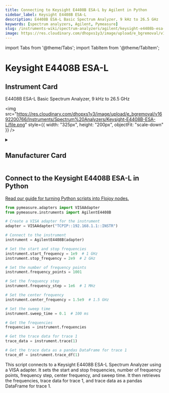 ```yaml
---
title: Connecting to Keysight E4408B ESA-L by Agilent in Python
sidebar_label: Keysight E4408B ESA-L
description: E4408B ESA-L Basic Spectrum Analyzer, 9 kHz to 26.5 GHz
keywords: [spectrum analyzers, Agilent, Pymeasure]
slug: /instruments-wiki/spectrum-analyzers/agilent/keysight-e4408b-esa-l
image: https://res.cloudinary.com/dhopxs1y3/image/upload/e_bgremoval/v1692200766/Instruments/Spectrum%20Analyzers/Keysight-E4408B-ESA-L/file.png
---
```


import Tabs from '@theme/Tabs';
import TabItem from '@theme/TabItem';

# Keysight E4408B ESA-L

## Instrument Card

<div className="flex">

<div>

E4408B ESA-L Basic Spectrum Analyzer, 9 kHz to 26.5 GHz

</div>

<img src="https://res.cloudinary.com/dhopxs1y3/image/upload/e_bgremoval/v1692200766/Instruments/Spectrum%20Analyzers/Keysight-E4408B-ESA-L/file.png" style={{ width: "325px", height: "200px", objectFit: "scale-down" }} />

</div>

<details>
<summary><h2>Manufacturer Card</h2></summary>

<img src="https://res.cloudinary.com/dhopxs1y3/image/upload/e_bgremoval/v1692126006/Instruments/Vendor%20Logos/Agilent.png" style={{ width: "100%", height: "170px",objectFit: "scale-down" }} />

Keysight Technologies, or Keysight, is an American company that manufactures electronics test and measurement equipment and software. <a href="https://www.keysight.com/us/en/home.html">Website</a>.

<ul>
  <li>Headquarters: USA</li>
  <li>Yearly Revenue (millions, USD): 5420.0</li>
</ul>
</details>

## Connect to the Keysight E4408B ESA-L in Python

[Read our guide for turning Python scripts into Flojoy nodes.](https://docs.flojoy.ai/custom-nodes/creating-custom-node/)
<Tabs>
<TabItem value="Pymeasure" label="Pymeasure">

```python
from pymeasure.adapters import VISAAdapter
from pymeasure.instruments import AgilentE4408B

# Create a VISA adapter for the instrument
adapter = VISAAdapter("TCPIP::192.168.1.1::INSTR")

# Connect to the instrument
instrument = AgilentE4408B(adapter)

# Set the start and stop frequencies
instrument.start_frequency = 1e9  # 1 GHz
instrument.stop_frequency = 2e9  # 2 GHz

# Set the number of frequency points
instrument.frequency_points = 1001

# Set the frequency step
instrument.frequency_step = 1e6  # 1 MHz

# Set the center frequency
instrument.center_frequency = 1.5e9  # 1.5 GHz

# Set the sweep time
instrument.sweep_time = 0.1  # 100 ms

# Get the frequencies
frequencies = instrument.frequencies

# Get the trace data for trace 1
trace_data = instrument.trace(1)

# Get the trace data as a pandas DataFrame for trace 1
trace_df = instrument.trace_df(1)
```

This script connects to a Keysight E4408B ESA-L Spectrum Analyzer using a VISA adapter. It sets the start and stop frequencies, number of frequency points, frequency step, center frequency, and sweep time. It then retrieves the frequencies, trace data for trace 1, and trace data as a pandas DataFrame for trace 1.

</TabItem>
</Tabs>